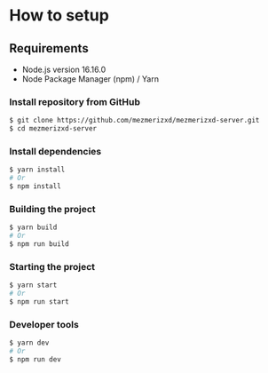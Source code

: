 # How to setup

## Requirements

-   Node.js version 16.16.0
-   Node Package Manager (npm) / Yarn

### Install repository from GitHub

```bash
$ git clone https://github.com/mezmerizxd/mezmerizxd-server.git
$ cd mezmerizxd-server
```

### Install dependencies

```bash
$ yarn install
# Or
$ npm install
```

### Building the project

```bash
$ yarn build
# Or
$ npm run build
```

### Starting the project

```bash
$ yarn start
# Or
$ npm run start
```

### Developer tools

```bash
$ yarn dev
# Or
$ npm run dev
```
